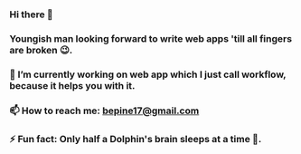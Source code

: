 ### Hi there 👋
### Youngish man looking forward to write web apps 'till all fingers are broken 😉.
### 🔭 I’m currently working on web app which I just call workflow, because it helps you with it.
### 📫 How to reach me: bepine17@gmail.com
### ⚡ Fun fact: Only half a Dolphin's brain sleeps at a time 🧠.
<!--
**BePine/BePine** is a ✨ _special_ ✨ repository because its `README.md` (this file) appears on your GitHub profile.

Here are some ideas to get you started:

- 🔭 I’m currently working on ...
- 🌱 I’m currently learning ...
- 👯 I’m looking to collaborate on ...
- 🤔 I’m looking for help with ...
- 💬 Ask me about ...
-  ...
- 😄 Pronouns: ...
- ⚡ Fun fact: ...
-->
